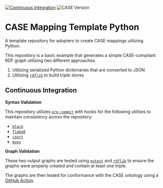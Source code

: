 [![Continuous Integration](https://github.com/casework/CASE-Mapping-Template-Python/actions/workflows/cicd.yml/badge.svg)](https://github.com/casework/CASE-Mapping-Template-Python/actions/workflows/cicd.yml)
![CASE Version](https://img.shields.io/badge/CASE%20Version-1.3.0-green)

# CASE Mapping Template Python
A template repository for adopters to create CASE mappings utilizing Python.

This repository is a basic example that generates a simple CASE-compliant RDF graph utilizing two different approaches.
1. Utilizing serialized Python dictionaries that are converted to JSON
2. Utilizing [`rdflib`](https://rdflib.readthedocs.io/en/stable/index.html) to build triple stores


## Continuous Integration

**Syntax Validation**

This repository utilizes [`pre-commit`](https://pre-commit.com/) with hooks for the following utilities to maintain consistency across the repository:
- [`black`](https://github.com/psf/black)
- [`flake8`](https://github.com/pycqa/flake8)
- [`isort`](https://github.com/pycqa/isort)
- [`mypy`](https://github.com/pre-commit/mirrors-mypy)

**Graph Validation**

These two output graphs are tested using [`pytest`](https://docs.pytest.org/en/7.1.x/) and [`rdflib`](https://rdflib.readthedocs.io/en/stable/index.html) to ensure the graphs were properly created and contain at least one triple.

The graphs are then tested for conformance with the CASE ontology using a [GitHub Action](https://github.com/kchason/case-validation-action).
